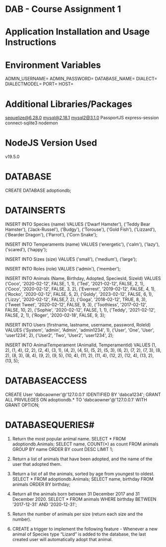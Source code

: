 # DAB - Course Assignment 1
# Application Installation and Usage Instructions


# Environment Variables
ADMIN_USERNAME=
ADMIN_PASSWORD=
DATABASE_NAME=
DIALECT=
DIALECTMODEL=
PORT=
HOST=

# Additional Libraries/Packages
sequelize@6.28.0
mysql@2.18.1
mysql2@3.1.0
PassportJS
express-session
connect-sqlite3
nodemon

# NodeJS Version Used
v19.5.0

# DATABASE
CREATE DATABASE adoptiondb;

# DATAINSERTS
INSERT INTO Species (name)
VALUES
('Dwarf Hamster'),
('Teddy Bear Hamster'),
('Jack-Russel'),
('Budgy'),
('Torouse'),
('Gold Fish'),
('Lizzard'),
('Bearder Dragon'),
('Parrot'),
('Corn Snake');

INSERT INTO Temperaments (name)
VALUES
('energetic'),
('calm'),
('lazy'),
('scared'),
('happy');

INSERT INTO Sizes (size)
VALUES
('small'),
('medium'),
('large');

INSERT INTO Roles (role)
VALUES
('admin'),
('member');

INSERT INTO Animals (Name, Birthday, Adopted, SpeciesId, SizeId)
VALUES
('Coco', '2020-02-12', FALSE, 1, 1),
('Ted', '2021-02-12', FALSE, 2, 1),
('Coco', '2020-02-12', FALSE, 3, 2),
('Everrest', '2019-02-12', FALSE, 4, 1),
('Rocko', '2020-02-12', FALSE, 5, 2),
('Goldy', '2023-02-12', FALSE, 6, 1),
('Lizzy', '2020-02-12', FALSE,7, 2),
('Goga', '2018-02-12', TRUE, 8, 3),
('Tweet Tweet', '2020-02-12', FALSE, 9, 3),
('Toothless', '2017-02-12', FALSE, 10, 2),
('Sophie', '2020-02-12', FALSE, 1, 1),
('Teddy', '2021-02-12', FALSE, 2, 1),
('Roger', '2020-02-18', FALSE, 9, 3);
  
INSERT INTO Users (firstname, lastname, username, password, RoleId)
VALUES
('System', 'admin', 'Admin', 'admin1234', 1),
('User', 'One', 'User', 'user1234', 2),
('User2', 'Two', 'User2', 'user1234', 2);

INSERT INTO AnimalTemperament (AnimalId, TemperamentId)
VALUES
(1, 2),
(1, 4),
 (2, 2),
 (2, 4),
 (3, 1),
 (4, 2),
 (4, 5),
 (5, 2),
 (5, 3),
 (6, 2),
 (7, 2),
 (7, 3),
 (8, 2),
 (8, 3),
 (8, 4),
 (9, 2),
 (9, 5),
 (10, 4),
 (11, 2),
 (11, 4),
 (12, 2),
 (12, 4),
 (13, 2),
 (13, 5);

# DATABASEACCESS
CREATE User 'dabcaowner'@'127.0.0.1' IDENTIFIED BY 'dabca1234';
GRANT ALL PRIVILEGES ON adoptiondb.* TO 'dabcaowner'@'127.0.0.1' WITH GRANT OPTION;


# DATABASEQUERIES# 
1. Return the most popular animal name.
SELECT * FROM adoptiondb.Animals;
SELECT name, COUNT(*) as count
FROM animals
GROUP BY name
ORDER BY count DESC
LIMIT 1;

2. Return a list of animals that have been adopted, and the name of the user that adopted them.


3. Return a list of all the animals, sorted by age from youngest to oldest.
SELECT * FROM adoptiondb.Animals;
SELECT name, birthday
FROM animals
ORDER BY birthday;

4. Return all the animals born between 31 December 2017 and 31 December 2020.
SELECT *
FROM animals
WHERE birthday BETWEEN '2017-12-31' AND '2020-12-31';

5. Return the number of animals per size (return each size and the number).

6. CREATE a trigger to implement the following feature - Whenever a new animal of Species type “Lizard” is added to the database, the last created user will automatically adopt that animal.
